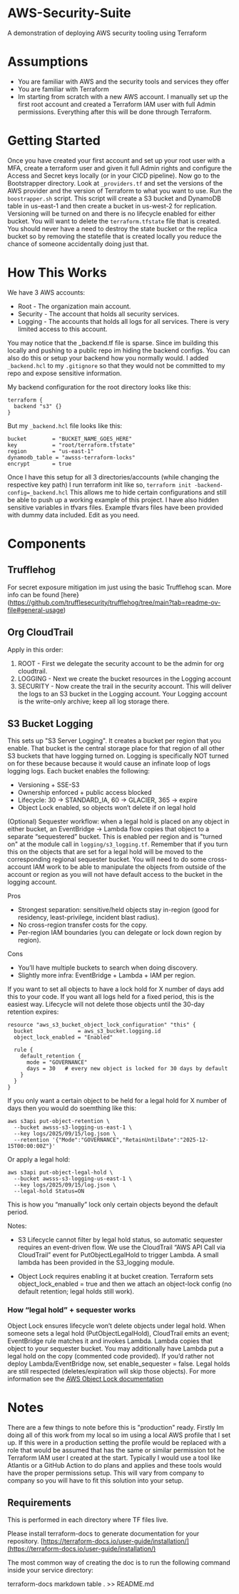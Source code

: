 # AWS-Security-Suite

A demonstration of deploying AWS security tooling using Terraform



# Assumptions

* You are familiar with AWS and the security tools and services they offer
* You are familiar with Terraform
* Im starting from scratch with a new AWS account. I manually set up the first root account and created a Terraform IAM user with full Admin permissions. Everything after this will be done through Terraform.



# Getting Started

Once you have created your first account and set up your root user with a MFA, create a terraform user and given it full Admin rights and configure the Access and Secret keys locally (or in your CICD pipeline). Now go to the Bootstrapper directory. Look at `_providers.tf` and set the versions of the AWS provider and the version of Terraform to what you want to use. Run the `boostrapper.sh` script. This script will create a S3 bucket and DynamoDB table in us-east-1 and then create a bucket in us-west-2 for replication. Versioning will be turned on and there is no lifecycle enabled for either bucket. You will want to delete the `terraform.tfstate` file that is created. You should never have a need to destroy the state bucket or the replica bucket so by removing the statefile that is created locally you reduce the chance of someone accidentally doing just that.



# How This Works

We have 3 AWS accounts:

* Root - The organization main account.
* Security - The account that holds all security services.
* Logging - The accounts that holds all logs for all services. There is very limited access to this account.

You may notice that the _backend.tf file is sparse. Since im building this locally and pushing to a public repo im hiding the backend configs. You can also do this or setup your backend how you normally would. I added `_backend.hcl` to my `.gitignore` so that they would not be committed to my repo and expose sensitive information.

My backend configuration for the root directory looks like this:

```
terraform {
  backend "s3" {}
}
```

But my `_backend.hcl` file looks like this:

```
bucket        = "BUCKET_NAME_GOES_HERE"
key           = "root/terraform.tfstate"
region        = "us-east-1"
dynamodb_table = "awsss-terraform-locks"
encrypt       = true
```

Once I have this setup for all 3 directories/accounts (while changing the respective key path) I run terraform init like so, `terraform init -backend-config=_backend.hcl` This allows me to hide certain configurations and still be able to push up a working example of this project. I have also hidden sensitive variables in tfvars files. Example tfvars files have been provided with dummy data included. Edit as you need.


# Components

## Trufflehog

For secret exposure mitigation im just using the basic Trufflehog scan. More info can be found [here}(https://github.com/trufflesecurity/trufflehog/tree/main?tab=readme-ov-file#general-usage)

## Org CloudTrail

Apply in this order:

1. ROOT - First we delegate the security account to be the admin for org cloudtrail.
2. LOGGING - Next we create the bucket resources in the Logging account
3. SECURITY - Now create the trail in the security account. This will deliver the logs to an S3 bucket in the Logging account. Your Logging account is the write-only archive; keep all log storage there.

## S3 Bucket Logging

This sets up "S3 Server Logging". It creates a bucket per region that you enable. That bucket is the central storage place for that region of all other S3 buckets that have logging turned on. Logging is specifically NOT turned on for these because because it would cause an infinate loop of logs logging logs. Each bucket enables the following:

* Versioning + SSE-S3
* Ownership enforced + public access blocked
* Lifecycle: 30 → STANDARD_IA, 60 → GLACIER, 365 → expire
* Object Lock enabled, so objects won’t delete if on legal hold

(Optional) Sequester workflow: when a legal hold is placed on any object in either bucket, an EventBridge → Lambda flow copies that object to a separate “sequestered” bucket. This is enabled per region and is "turned on" at the module call in `logging/s3_logging.tf`. Remember that if you turn this on the objects that are set for a legal hold will be moved to the corresponding regional sequester bucket. You will need to do some cross-account IAM work to be able to manipulate the objects from outside of the account or region as you will not have default access to the bucket in the logging account.

Pros

* Strongest separation: sensitive/held objects stay in-region (good for residency, least-privilege, incident blast radius).
* No cross-region transfer costs for the copy.
* Per-region IAM boundaries (you can delegate or lock down region by region).

Cons

* You’ll have multiple buckets to search when doing discovery.
* Slightly more infra: EventBridge + Lambda + IAM per region.

If you want to set all objects to have a lock hold for X number of days add this to your code. If you want all logs held for a fixed period, this is the easiest way. Lifecycle will not delete those objects until the 30-day retention expires:

```
resource "aws_s3_bucket_object_lock_configuration" "this" {
  bucket              = aws_s3_bucket.logging.id
  object_lock_enabled = "Enabled"

  rule {
    default_retention {
      mode = "GOVERNANCE"
      days = 30   # every new object is locked for 30 days by default
    }
  }
}
```

If you only want a certain object to be held for a legal hold for X number of days then you would do soemthing like this:

```
aws s3api put-object-retention \
  --bucket awsss-s3-logging-us-east-1 \
  --key logs/2025/09/15/log.json \
  --retention '{"Mode":"GOVERNANCE","RetainUntilDate":"2025-12-15T00:00:00Z"}'
```

Or apply a legal hold:

```
aws s3api put-object-legal-hold \
  --bucket awsss-s3-logging-us-east-1 \
  --key logs/2025/09/15/log.json \
  --legal-hold Status=ON
```

This is how you “manually” lock only certain objects beyond the default period.


Notes:

* S3 Lifecycle cannot filter by legal hold status, so automatic sequester requires an event-driven flow. We use the CloudTrail “AWS API Call via CloudTrail” event for PutObjectLegalHold to trigger Lambda. A small lambda has been provided in the S3_logging module.

* Object Lock requires enabling it at bucket creation. Terraform sets object_lock_enabled = true and then we attach an object-lock config (no default retention; legal holds still work).

### How “legal hold” + sequester works

Object Lock ensures lifecycle won’t delete objects under legal hold. When someone sets a legal hold (PutObjectLegalHold), CloudTrail emits an event; EventBridge rule matches it and invokes Lambda. Lambda copies that object to your sequester bucket. You may additionally have Lambda put a legal hold on the copy (commented code provided). If you’d rather not deploy Lambda/EventBridge now, set enable_sequester = false. Legal holds are still respected (deletes/expiration will skip those objects). For more information see the [AWS Object Lock documentation](https://docs.aws.amazon.com/AmazonS3/latest/userguide/object-lock.html)


# Notes

There are a few things to note before this is "production" ready. Firstly Im doing all of this work from my local so im using a local AWS profile that I set up. If this were in a production setting the profile would be replaced with a role that would be assumed that has the same or similar permission tot he Terraform IAM user I created at the start. Typically I would use a tool like Atlantis or a GitHub Action to do plans and applies and these tools would have the proper permissions setup. This will vary from company to company so you will have to fit this solution into your setup.



## Requirements

This is performed in each directory where TF files live.

Please install terraform-docs to generate documentation for your repository.
[https://terraform-docs.io/user-guide/installation/](https://terraform-docs.io/user-guide/installation/)

The most common way of creating the doc is to run the following command inside your service directory:

terraform-docs markdown table . >> README.md

